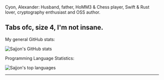 Cyon, Alexander: Husband, father, HoMM3 & Chess player, Swift & Rust lover, cryptography enthusiast and OSS author.

Tabs ofc, size 4, I'm not insane.
---

My general GitHub stats:

![Sajjon's GitHub stats](https://github-readme-stats.vercel.app/api?username=Sajjon&show_icons=true&theme=cobalt)

Programming Language Statistics:

![Sajjon's top languages](https://github-readme-stats.vercel.app/api/top-langs/?username=Sajjon&layout=compact&langs_count=6&theme=cobalt)

---
